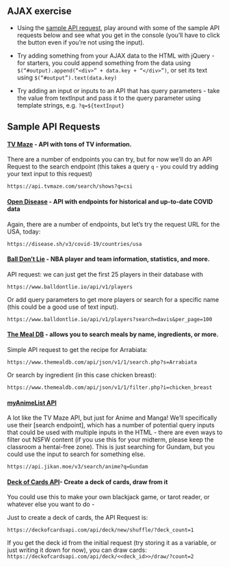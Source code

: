 ## AJAX exercise

- Using the [sample API request](https://drive.google.com/file/d/1U-SWOjupG3vuycC2OOKLKnjlW32-Ff04/view?usp=sharing), play around with some of the sample API requests below and see what you get in the console (you’ll have to click the button even if you’re not using the input).

- Try adding something from your AJAX data to the HTML with jQuery - for starters, you could append something from the data using `$(“#output).append(“<div>” + data.key + “</div>”)`, or set its text using `$(“#output”).text(data.key)`

- Try adding an input or inputs to an API that has query parameters - take the value from textInput and pass it to the query parameter using template strings, e.g. `?q=${textInput}`

## Sample API Requests

#### [TV Maze](https://www.tvmaze.com/api) - API with tons of TV information. 
There are a number of endpoints you can try, but for now we’ll do an API Request to the search endpoint (this takes a query `q` - you could try adding your text input to this request)

`https://api.tvmaze.com/search/shows?q=csi`

#### [Open Disease](https://disease.sh/) - API with endpoints for historical and up-to-date COVID data
Again, there are a number of endpoints, but let’s try the request URL for the USA, today:

`https://disease.sh/v3/covid-19/countries/usa`

#### [Ball Don’t Lie](https://www.balldontlie.io/#introduction) - NBA player and team information, statistics, and more.

API request: we can just get the first 25 players in their database with

`https://www.balldontlie.io/api/v1/players`

Or add query parameters to get more players or search for a specific name (this could be a good use of text input).

`https://www.balldontlie.io/api/v1/players?search=davis&per_page=100`

#### [The Meal DB](https://www.themealdb.com/api.php) - allows you to search meals by name, ingredients, or more. 
Simple API request to get the recipe for Arrabiata:

`https://www.themealdb.com/api/json/v1/1/search.php?s=Arrabiata`

Or search by ingredient (in this case chicken breast): 

`https://www.themealdb.com/api/json/v1/1/filter.php?i=chicken_breast`

#### [myAnimeList API](https://jikan.docs.apiary.io/#introduction/) 
A lot like the TV Maze API, but just for Anime and Manga! We’ll specifically use their [search endpoint], which has a number of potential query inputs that could be used with multiple inputs in the HTML - there are even ways to filter out NSFW content (if you use this for your midterm, please keep the classroom a hentai-free zone).
This is just searching for Gundam, but you could use the input to search for something else.

`https://api.jikan.moe/v3/search/anime?q=Gundam`


#### [Deck of Cards API](https://deckofcardsapi.com/)- Create a deck of cards, draw from it

You could use this to make your own blackjack game, or tarot reader, or whatever else you want to do -

Just to create a deck of cards, the API Request is:

`https://deckofcardsapi.com/api/deck/new/shuffle/?deck_count=1`

If you get the deck id from the initial request (try storing it as a variable, or just writing it down for now), you can draw cards:
`https://deckofcardsapi.com/api/deck/<<deck_id>>/draw/?count=2`
